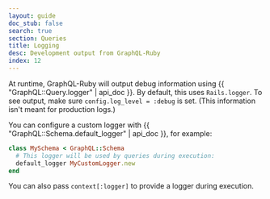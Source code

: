 ```yaml
---
layout: guide
doc_stub: false
search: true
section: Queries
title: Logging
desc: Development output from GraphQL-Ruby
index: 12
---
```


At runtime, GraphQL-Ruby will output debug information using {{ "GraphQL::Query.logger" | api_doc }}. By default, this uses `Rails.logger`. To see output, make sure `config.log_level = :debug` is set. (This information isn't meant for production logs.)

You can configure a custom logger with {{ "GraphQL::Schema.default_logger" | api_doc }}, for example:

```ruby
class MySchema < GraphQL::Schema
  # This logger will be used by queries during execution:
  default_logger MyCustomLogger.new
end
```

You can also pass `context[:logger]` to provide a logger during execution.
